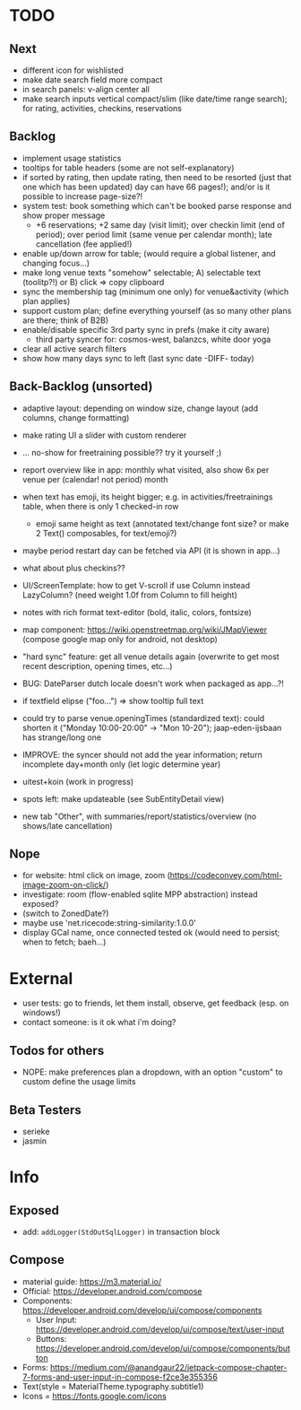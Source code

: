 # TODO

## Next

* different icon for wishlisted
* make date search field more compact
* in search panels: v-align center all
* make search inputs vertical compact/slim (like date/time range search); for rating, activities, checkins, reservations

## Backlog

* implement usage statistics
* tooltips for table headers (some are not self-explanatory)
* if sorted by rating, then update rating, then need to be resorted (just that one which has been updated)
  day can have 66 pages!); and/or is it possible to increase page-size?!
* system test: book something which can't be booked parse response and show proper message
    * +6 reservations; +2 same day (visit limit); over checkin limit (end of period); over period limit (same venue per
      calendar month); late cancellation (fee applied!)
* enable up/down arrow for table; (would require a global listener, and changing focus...)
* make long venue texts "somehow" selectable; A) selectable text (toolitp?!) or B) click => copy clipboard
* sync the membership tag (minimum one only) for venue&activity (which plan applies)
* support custom plan; define everything yourself (as so many other plans are there; think of B2B)
* enable/disable specific 3rd party sync in prefs (make it city aware)
    * third party syncer for: cosmos-west, balanzcs, white door yoga
* clear all active search filters
* show how many days sync to left (last sync date -DIFF- today)

## Back-Backlog (unsorted)

* adaptive layout: depending on window size, change layout (add columns, change formatting)
* make rating UI a slider with custom renderer

* ... no-show for freetraining possible?? try it yourself ;)
* report overview like in app: monthly what visited, also show 6x per venue per (calendar! not period) month
* when text has emoji, its height bigger; e.g. in activities/freetrainings table, when there is only 1 checked-in row
    * emoji same height as text (annotated text/change font size? or make 2 Text() composables, for text/emoji?)
* maybe period restart day can be fetched via API (it is shown in app...)
* what about plus checkins??
* UI/ScreenTemplate: how to get V-scroll if use Column instead LazyColumn? (need weight 1.0f from Column to fill height)
* notes with rich format text-editor (bold, italic, colors, fontsize)
* map component: https://wiki.openstreetmap.org/wiki/JMapViewer (compose google map only for android, not desktop)
* "hard sync" feature: get all venue details again (overwrite to get most recent description, opening times, etc...)
* BUG: DateParser dutch locale doesn't work when packaged as app...?!
* if textfield elipse ("foo...") => show tooltip full text
* could try to parse venue.openingTimes (standardized text): could shorten it ("Monday 10:00-20:00" -> "Mon 10-20");
  jaap-eden-ijsbaan has strange/long one
* IMPROVE: the syncer should not add the year information; return incomplete day+month only (let logic determine year)
* uitest+koin (work in progress)
* spots left: make updateable (see SubEntityDetail view)
* new tab "Other", with summaries/report/statistics/overview (no shows/late cancellation)

## Nope

* for website: html click on image, zoom (https://codeconvey.com/html-image-zoom-on-click/)
* investigate: room (flow-enabled sqlite MPP abstraction) instead exposed?
* (switch to ZonedDate?)
* maybe use 'net.ricecode:string-similarity:1.0.0'
* display GCal name, once connected tested ok (would need to persist; when to fetch; baeh...)

# External

* user tests: go to friends, let them install, observe, get feedback (esp. on windows!)
* contact someone: is it ok what i'm doing?

## Todos for others

* NOPE: make preferences plan a dropdown, with an option "custom" to custom define the usage limits

## Beta Testers

* serieke
* jasmin

# Info

## Exposed

* add: `addLogger(StdOutSqlLogger)` in transaction block

## Compose

* material guide: https://m3.material.io/
* Official: https://developer.android.com/compose
* Components: https://developer.android.com/develop/ui/compose/components
    * User Input: https://developer.android.com/develop/ui/compose/text/user-input
    * Buttons: https://developer.android.com/develop/ui/compose/components/button
* Forms: https://medium.com/@anandgaur22/jetpack-compose-chapter-7-forms-and-user-input-in-compose-f2ce3e355356
* Text(style = MaterialTheme.typography.subtitle1)
* Icons = https://fonts.google.com/icons
